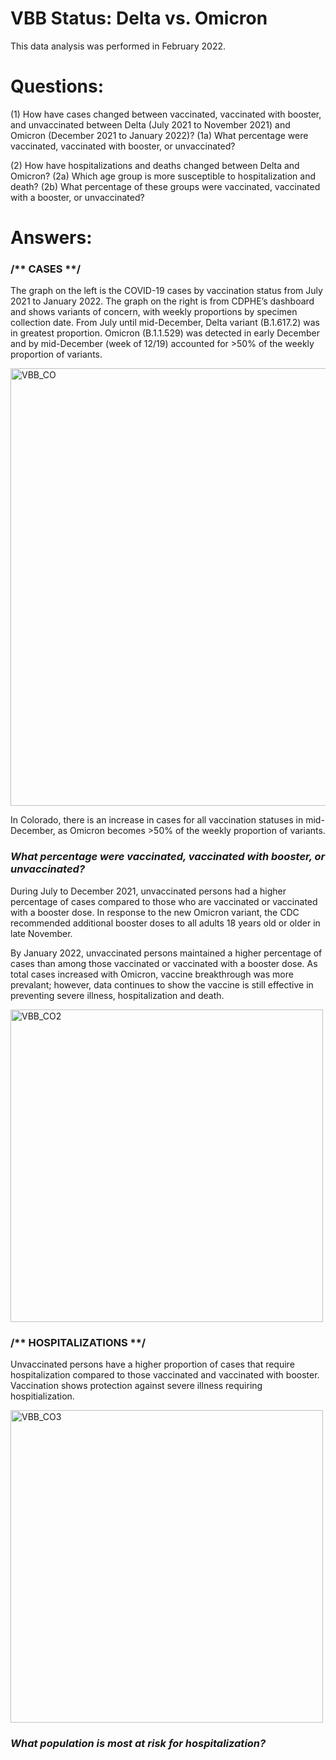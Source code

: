 # VBB Status: Delta vs. Omicron

This data analysis was performed in February 2022.

# Questions: 

(1) How have cases changed between vaccinated, vaccinated with booster, and unvaccinated between Delta (July 2021 to November 2021) and Omicron (December 2021 to January 2022)?
(1a) What percentage were vaccinated, vaccinated with booster, or unvaccinated?

(2) How have hospitalizations and deaths changed between Delta and Omicron? 
(2a) Which age group is more susceptible to hospitalization and death? 
(2b) What percentage of these groups were vaccinated, vaccinated with a booster, or unvaccinated? 

# Answers: 

### /** CASES **/

The graph on the left is the COVID-19 cases by vaccination status from July 2021 to January 2022. The graph on the right is from CDPHE’s dashboard and shows variants of concern, with weekly proportions by specimen collection date. From July until mid-December, Delta variant (B.1.617.2) was in greatest proportion. Omicron (B.1.1.529) was detected in early December and by mid-December (week of 12/19) accounted for >50% of the weekly proportion of variants. 

<img src="https://github.com/mapike907/Images/blob/main/VBB_Cases_CO.PNG" alt="VBB_CO" width="700"/>

In Colorado, there is an increase in cases for all vaccination statuses in mid-December, as Omicron becomes >50% of the weekly proportion of variants.  

### _What percentage were vaccinated, vaccinated with booster, or unvaccinated?_

During July to December 2021, unvaccinated persons had a higher percentage of cases compared to those who are vaccinated or vaccinated with a booster dose. In response to the new Omicron variant, the CDC recommended additional booster doses to all adults 18 years old or older in late November. 

By January 2022, unvaccinated persons maintained a higher percentage of cases than among those vaccinated or vaccinated with a booster dose. As total cases increased with Omicron, vaccine breakthrough was more prevalant; however, data continues to show the vaccine is still effective in preventing severe illness, hospitalization and death.

<img src="https://github.com/mapike907/Images/blob/main/VBB_Cases_CO_2.PNG" alt="VBB_CO2" width="500"/>


### /** HOSPITALIZATIONS **/

Unvaccinated persons have a higher proportion of cases that require hospitalization compared to those vaccinated and vaccinated with booster. Vaccination shows protection against severe illness requiring hospitialization.

<img src="https://github.com/mapike907/Images/blob/main/VBB_Cases_CO_3.PNG" alt="VBB_CO3" width="500"/>

### _What population is most at risk for hospitalization?_


